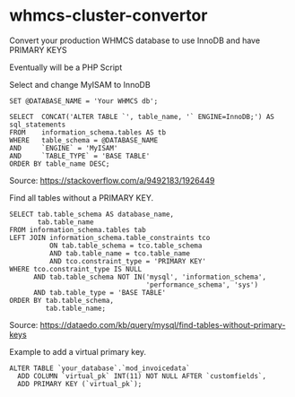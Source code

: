 # whmcs-cluster-convertor
Convert your production WHMCS database to use InnoDB and have PRIMARY KEYS

Eventually will be a PHP Script

Select and change MyISAM to InnoDB
```
SET @DATABASE_NAME = 'Your WHMCS db';

SELECT  CONCAT('ALTER TABLE `', table_name, '` ENGINE=InnoDB;') AS sql_statements
FROM    information_schema.tables AS tb
WHERE   table_schema = @DATABASE_NAME
AND     `ENGINE` = 'MyISAM'
AND     `TABLE_TYPE` = 'BASE TABLE'
ORDER BY table_name DESC;
```
Source: https://stackoverflow.com/a/9492183/1926449


Find all tables without a PRIMARY KEY.
```
SELECT tab.table_schema AS database_name,
       tab.table_name
FROM information_schema.tables tab
LEFT JOIN information_schema.table_constraints tco
          ON tab.table_schema = tco.table_schema
          AND tab.table_name = tco.table_name
          AND tco.constraint_type = 'PRIMARY KEY'
WHERE tco.constraint_type IS NULL
      AND tab.table_schema NOT IN('mysql', 'information_schema', 
                                  'performance_schema', 'sys')
      AND tab.table_type = 'BASE TABLE'
ORDER BY tab.table_schema,
         tab.table_name;
```
Source: https://dataedo.com/kb/query/mysql/find-tables-without-primary-keys


Example to add a virtual primary key.
```
ALTER TABLE `your_database`.`mod_invoicedata`   
  ADD COLUMN `virtual_pk` INT(11) NOT NULL AFTER `customfields`, 
  ADD PRIMARY KEY (`virtual_pk`);
```
